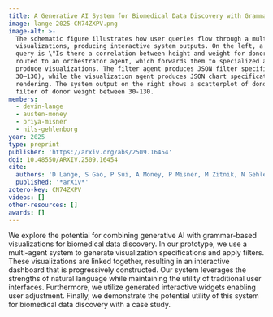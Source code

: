 ```yaml
---
title: A Generative AI System for Biomedical Data Discovery with Grammar-Based Visualizations
image: lange-2025-CN74ZXPV.png
image-alt: >-
  The schematic figure illustrates how user queries flow through a multi-agent system that generates filters and
  visualizations, producing interactive system outputs. On the left, a user enters natural-language queries the example
  query is \"Is there a correlation between height and weight for donors with weight between 30-130?\" These inputs are
  routed to an orchestrator agent, which forwards them to specialized agents one that can filter data and one that can
  produce visualizations. The filter agent produces JSON filter specifications (e.g., limiting donor weight between
  30–130), while the visualization agent produces JSON chart specifications. Both outputs are sent to the system for
  rendering. The system output on the right shows a scatterplot of donor height versus weight, the data shows the same
  filter of donor weight between 30-130.
members:
  - devin-lange
  - austen-money
  - priya-misner
  - nils-gehlenborg
year: 2025
type: preprint
publisher: 'https://arxiv.org/abs/2509.16454'
doi: 10.48550/ARXIV.2509.16454
cite:
  authors: 'D Lange, S Gao, P Sui, A Money, P Misner, M Zitnik, N Gehlenborg'
  published: '*arXiv*'
zotero-key: CN74ZXPV
videos: []
other-resources: []
awards: []
---
```

We explore the potential for combining generative AI with grammar-based visualizations for biomedical data discovery. In our prototype, we use a multi-agent system to generate visualization specifications and apply filters. These visualizations are linked together, resulting in an interactive dashboard that is progressively constructed. Our system leverages the strengths of natural language while maintaining the utility of traditional user interfaces. Furthermore, we utilize generated interactive widgets enabling user adjustment. Finally, we demonstrate the potential utility of this system for biomedical data discovery with a case study.

